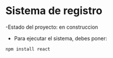 <h1> Sistema de registro </h1>

-Estado del proyecto: en construccion 
- Para ejecutar el sistema, debes poner:

```npm install react```
